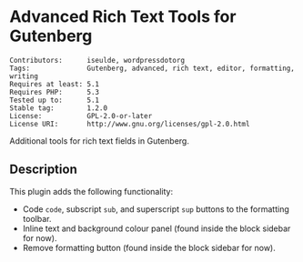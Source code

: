 # Advanced Rich Text Tools for Gutenberg

    Contributors:      iseulde, wordpressdotorg
    Tags:              Gutenberg, advanced, rich text, editor, formatting, writing
    Requires at least: 5.1
    Requires PHP:      5.3
    Tested up to:      5.1
    Stable tag:        1.2.0
    License:           GPL-2.0-or-later
    License URI:       http://www.gnu.org/licenses/gpl-2.0.html

Additional tools for rich text fields in Gutenberg.

## Description

This plugin adds the following functionality:

* Code `code`, subscript `sub`, and superscript `sup` buttons to the formatting toolbar.
* Inline text and background colour panel (found inside the block sidebar for now).
* Remove formatting button (found inside the block sidebar for now).

